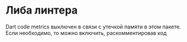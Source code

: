 # Либа линтера

Dart code metrics выключен в связи с утечкой памяти в этом пакете. Если необходимо, то можно включить, раскомментировав код